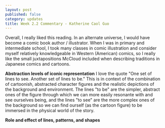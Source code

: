 ```yaml
---
layout: post
published: false
category: updates
title: Week 2.2 Commentary - Katherine Caol Guo
---
```

Overall, I really liked this reading. In an alternate universe, I would have become a comic book author / illustrator. When I was in primary and intermediate school, I took many classes in comic illustration and consider myself relatively knowledgeable in Western (American) comics, so I really like the small juxtapositions McCloud included when describing traditions in Japanese comics and cartoons. 

**Abstraction levels of iconic representation**
I love the quote "One set of lines to see. Another set of lines to be." This is in context of the combination of cartoonish, abstracted character figures and the realistic depictions of the background and environment. The lines "to be" are the simpler, abstract ones of the figure through which we can more easily resonante with and see ourselves being, and the lines "to see" are the more complex ones of the background so we can find ourself (as the cartoon figure) to be immersed in the physical world of the story. 

**Role and effect of lines, patterns, and shapes**